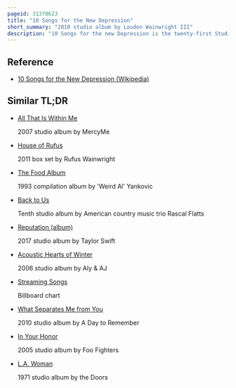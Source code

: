 ```yaml
---
pageid: 31370623
title: "10 Songs for the New Depression"
short_summary: "2010 studio album by Loudon Wainwright III"
description: "10 Songs for the new Depression is the twenty-first Studio Album of american singer-songwriter Loudon wainwright iii published by proper Records in July 2010. Released forty Years following his first Studio Album, 10 Songs is Wainwright's first Album since his Grammy Award-Winning Tribute Project High Wide & Handsome: the Charlie Poole Project. The Concept Album was inspired by the 20072008 and great Recession and Features wainwright backed by his own ukulele Guitar and Banjo Performances."
---
```


## Reference

- [10 Songs for the New Depression (Wikipedia)](https://en.wikipedia.org/?curid=31370623)

## Similar TL;DR

- [All That Is Within Me](/tldr/en/all-that-is-within-me)

  2007 studio album by MercyMe

- [House of Rufus](/tldr/en/house-of-rufus)

  2011 box set by Rufus Wainwright

- [The Food Album](/tldr/en/the-food-album)

  1993 compilation album by 'Weird Al' Yankovic

- [Back to Us](/tldr/en/back-to-us)

  Tenth studio album by American country music trio Rascal Flatts

- [Reputation (album)](/tldr/en/reputation-album)

  2017 studio album by Taylor Swift

- [Acoustic Hearts of Winter](/tldr/en/acoustic-hearts-of-winter)

  2006 studio album by Aly & AJ

- [Streaming Songs](/tldr/en/streaming-songs)

  Billboard chart

- [What Separates Me from You](/tldr/en/what-separates-me-from-you)

  2010 studio album by A Day to Remember

- [In Your Honor](/tldr/en/in-your-honor)

  2005 studio album by Foo Fighters

- [L.A. Woman](/tldr/en/la-woman)

  1971 studio album by the Doors
